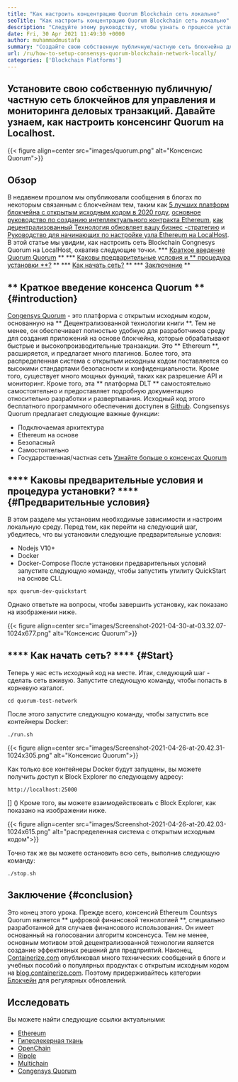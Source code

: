 ```yaml
---
title: "Как настроить концентрацию Quorum Blockchain сеть локально" 
seoTitle: "Как настроить концентрацию Quorum Blockchain сеть локально" 
description: "Следуйте этому руководству, чтобы узнать о процессе установки блокчейна консенса Quorum на Localhost. Congssys Quorum-это блокчейн на основе эфира с открытым исходным кодом." 
date: Fri, 30 Apr 2021 11:49:30 +0000
author: muhammadmustafa
summary: "Создайте свою собственную публичную/частную сеть блокчейна для управления и мониторинга цифровых транзакций. Давайте узнаем, как настроить консенсинг Quorum на Localhost." 
url: /ru/how-to-setup-consensys-quorum-blockchain-network-locally/
categories: ['Blockchain Platforms']
---
```


## Установите свою собственную публичную/частную сеть блокчейнов для управления и мониторинга деловых транзакций. Давайте узнаем, как настроить консенсинг Quorum на Localhost.

{{< figure align=center src="images/quorum.png" alt="Консенсис Quorum">}}


## Обзор
В недавнем прошлом мы опубликовали сообщения в блогах по некоторым связанным с блокчейнам тем, таким как [5 лучших платформ блокчейна с открытым исходным кодом в 2020 году][1], [основное руководство по созданию интеллектуального контракта Ethereum][2], [как децентрализованный Технология обновляет вашу бизнес -стратегию][3] и [Руководство для начинающих по настройке узла Ethereum на LocalHost][4]. В этой статье мы увидим, как настроить сеть Blockchain Congnesys Quorum на LocalHost, охватив следующие точки.
  *** [Краткое введение Quorum Quorum][5] **
  *** [Каковы предварительные условия и ** процедура установки **?][6] **
  *** [Как начать сеть?][7] **
  *** [Заключение][8] **

## ** Краткое введение консенса Quorum ** {#introduction}
[Congensys Quorum][9] - это платформа с открытым исходным кодом, основанную на ** Децентрализованной технологии книги **. Тем не менее, он обеспечивает полностью удобную для разработчиков среду для создания приложений на основе блокчейна, которые обрабатывают быстрые и высокопроизводительные транзакции. Это ** Ethereum **, расширяется, и предлагает много плагинов. Более того, эта распределенная система с открытым исходным кодом поставляется со высокими стандартами безопасности и конфиденциальности. Кроме того, существует много мощных функций, таких как разрешение API и мониторинг. Кроме того, эта ** платформа DLT ** самостоятельно самостоятельно и предоставляет подробную документацию относительно разработки и развертывания. Исходный код этого бесплатного программного обеспечения доступен в [Github][10].
Congsensys Quorum предлагает следующие важные функции:
  * Подключаемая архитектура
  * Ethereum на основе
  * Безопасный
  * Самостоятельно
  * Государственная/частная сеть
[Узнайте больше о консенсах Quorum][11]

## **** Каковы предварительные условия и процедура установки? **** {#Предварительные условия}
В этом разделе мы установим необходимые зависимости и настроим локальную среду. Перед тем, как перейти на следующий шаг, убедитесь, что вы установили следующие предварительные условия:
  * Nodejs V10+
  * Docker
  * Docker-Compose
После установки предварительных условий запустите следующую команду, чтобы запустить утилиту QuickStart на основе CLI.
```
npx quorum-dev-quickstart
```
Однако ответьте на вопросы, чтобы завершить установку, как показано на изображении ниже.

{{< figure align=center src="images/Screenshot-2021-04-30-at-03.32.07-1024x677.png" alt="Консенсис Quorum">}}


## **** Как начать сеть? **** {#Start}
Теперь у нас есть исходный код на месте. Итак, следующий шаг - сделать сеть вживую.
Запустите следующую команду, чтобы попасть в корневую каталог.
```
cd quorum-test-network
```
После этого запустите следующую команду, чтобы запустить все контейнеры Docker:
```
./run.sh
```

{{< figure align=center src="images/Screenshot-2021-04-26-at-20.42.31-1024x305.png" alt="Консенсис Quorum">}}

Как только все контейнеры Docker будут запущены, вы можете получить доступ к Block Explorer по следующему адресу:
```
http://localhost:25000
```
[] ()
Кроме того, вы можете взаимодействовать с Block Explorer, как показано на изображении ниже.

{{< figure align=center src="images/Screenshot-2021-04-26-at-20.42.03-1024x615.png" alt="распределенная система с открытым исходным кодом">}}

Точно так же вы можете остановить всю сеть, выполнив следующую команду:
```
./stop.sh 
```

## Заключение {#conclusion}
Это конец этого урока. Прежде всего, консенсий Ethereum Countsys Quorum является ** цифровой финансовой технологией **, специально разработанной для случаев финансового использования. Он имеет основанный на голосовании алгоритм консенсуса. Тем не менее, основным мотивом этой децентрализованной технологии является создание эффективных решений для предприятий.
Наконец, [Containerize.com][12] опубликовал много технических сообщений в блоге и учебных пособий о популярных продуктах с открытым исходным кодом на [blog.containerize.com][13]. Поэтому придерживайтесь категории [Блокчейн][14] для регулярных обновлений.

## Исследовать
Вы можете найти следующие ссылки актуальными:
  * [Ethereum][15]
  * [Гиперлекерная ткань][16]
  * [OpenChain][17]
  * [Ripple][18]
  * [Multichain][19]
  * [Congensys Quorum][9]

  
[1]: https://blog.containerize.com/blockchain-platforms/top-5-open-source-blockchain-platforms-in-2020/
[2]: https://blog.containerize.com/
[3]: https://blog.containerize.com/2020/11/27/how-decentralized-technology-upgrades-your-business-strategy/
[4]: https://blog.containerize.com/2020/12/23/a-beginners-guide-to-setup-ethereum-node-on-localhost/
[5]: #Introduction
[6]: #pre-requisites
[7]: #start
[8]: #Conclusion
[9]: https://products.containerize.com/blockchain-platforms/consensys-quorum
[10]: https://github.com/ConsenSys/quorum
[11]: https://consensys.net/quorum/
[12]: https://www.containerize.com/
[13]: https://blog.containerize.com/
[14]: https://products.containerize.com/blockchain-platforms/
[15]: https://products.containerize.com/blockchain-platforms/ethereum
[16]: https://products.containerize.com/blockchain-platforms/hyperledger-fabric
[17]: https://products.containerize.com/blockchain-platforms/openchain
[18]: https://products.containerize.com/blockchain-platforms/ripple
[19]: https://products.containerize.com/blockchain-platforms/multichain

